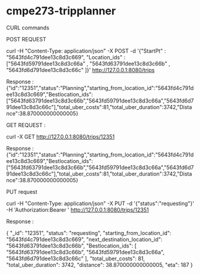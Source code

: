 # cmpe273-tripplanner

CURL commands

POST REQUEST 

curl  -H "Content-Type: application/json" -X POST -d '{"StartPt" : "5643fd4c791dee13c8d3c669", "Location_ids" : ["5643fd59791dee13c8d3c66a" , "5643fd63791dee13c8d3c66b" , "5643fd6d791dee13c8d3c66c" ]}' http://127.0.0.1:8080/trips

Response  :
{"id":"12351","status":"Planning","starting_from_location_id":"5643fd4c791dee13c8d3c669","Bestlocation_ids":["5643fd63791dee13c8d3c66b","5643fd59791dee13c8d3c66a","5643fd6d791dee13c8d3c66c"],"total_uber_costs":81,"total_uber_duration":3742,"Distance":38.870000000000005}

GET REQUEST : 

curl -X GET http://127.0.0.1:8080/trips/12351

Response : 
{"id":"12351","status":"Planning","starting_from_location_id":"5643fd4c791dee13c8d3c669","Bestlocation_ids":["5643fd63791dee13c8d3c66b","5643fd59791dee13c8d3c66a","5643fd6d791dee13c8d3c66c"],"total_uber_costs":81,"total_uber_duration":3742,"Distance":38.870000000000005}

PUT request

curl -H "Content-Type: application/json" -X PUT -d '{"status":"requesting"}' -H 'Authorization:Bearer <access token not disclosed>' http://127.0.0.1:8080/trips/12351

Response : 

{
    "_id": "12351",
    "status": "requesting",
    "starting_from_location_id": "5643fd4c791dee13c8d3c669",
    "next_destination_location_id": "5643fd63791dee13c8d3c66b",
    "Bestlocation_ids": [
        "5643fd63791dee13c8d3c66b",
        "5643fd59791dee13c8d3c66a",
        "5643fd6d791dee13c8d3c66c"
    ],
    "total_uber_costs": 81,
    "total_uber_duration": 3742,
    "distance": 38.870000000000005,
    "eta": 187
}
